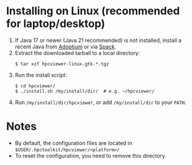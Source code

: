 <!--
SPDX-FileCopyrightText: Contributors to the HPCToolkit Project

SPDX-License-Identifier: CC-BY-4.0
-->

# Installing on Linux (recommended for laptop/desktop)

1. If Java 17 or newer (Java 21 recommended) is not installed, install a recent Java from [Adoptium](https://adoptium.net/temurin/releases/?version=32&os=linux) or via [Spack](https://spack.io).
1. Extract the downloaded tarball to a local directory:
   ```console
   $ tar xzf hpcviewer-linux.gtk.*.tgz
   ```
1. Run the install script:
   ```console
   $ cd hpcviewer/
   $ ./install.sh /my/install/dir/  # e.g. ~/hpcviewer/
   ```
1. Run `/my/install/dir/hpcviewer`, or add `/my/install/dir` to your `PATH`.


# Notes

* By default, the configuration files are located in 
  `$USER/.hpctoolkit/hpcviewer/<platform>/`
* To reset the configuration, you need to remove this directory.
